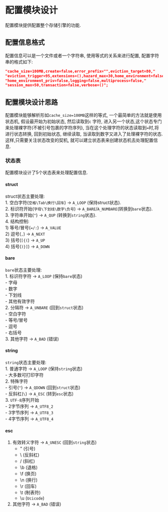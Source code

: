 # 配置模块设计
配置模块提供配置整个存储引擎的功能.

## 配置信息格式
配置信息可以是一个文件或者一个字符串, 使用等式的关系来进行配置, 配置字符串的格式如下:
```json
"cache_size=100MB,create=false,error_prefix="",eviction_target=80,"
"eviction_trigger=95,extensions=(),hazard_max=30,home_environment=false,"
"home_environment_priv=false,logging=false,multiprocess=false,"
"session_max=50,transaction=false,verbose=()";
```

## 配置模块设计思路
配置模块能够解析形如`cache_size=100MB`这样的等式, 一个最简单的方法就是使用状态机, 假设最开始为初始状态, 然后读取到`c`
字符, 进入另一个状态,这个状态专门来处理裸字符(不被引号包裹的字符序列), 当在这个处理字符的状态读取到`=`时,将进行状态转换, 回到初始状态, 继续读取, 当读取到数字又进入了处理裸字符的状态. 这样,只需要关注状态改变的契机, 就可以建立状态表来创建状态机去处理配置信息.


### 状态表
配置模块设计了5个状态表来处理配置信息.

#### struct
struct状态主要处理:  
    1. 空白字符(`空格\Tab\换行\回车`) -> `A_LOOP` (保持struct状态).  
    2. 标识符开始(`字母\下划线\数字\负号`) -> `A_BARE`/`A_NUMBARE`(转换到`bare`状态).  
    3. 字符串开始(`"`) -> `A_QUP` (转换到`string`状态).  
    4. 结构控制:  
        1) 等号/冒号(`=/:`) -> `A_VALUE`  
        2) 逗号(`,`) -> `A_NEXT`  
        3) 括号(`[{(`) -> `A_UP`  
        4) 括号(`)}]`) -> `A_DOWN`  
#### bare
`bare`状态主要处理:  
    1. 标识符字符 -> `A_LOOP` (保持`bare`状态)  
        - 字母  
        - 数字  
        - 下划线  
        - 其他有效字符  
    2. 分隔符 -> `A_UNBARE` (回到`struct`状态)  
        - 空白字符  
        - 等号/冒号  
        - 逗号  
        - 右括号  
    3. 其他字符 -> `A_BAD` (错误)  

#### string
`string`状态主要处理:  
    1. 普通字符 -> `A_LOOP` (保持`string`状态)  
        - 大多数可打印字符  
    2. 特殊字符  
        - 引号(`"`) -> `A_QDOWN` (回到`struct`状态)  
        - 反斜杠(`\`) -> `A_ESC` (转到`esc`状态)  
    3. `UTF-8`序列开始  
        - 2字节序列 -> `A_UTF8_2`  
        - 3字节序列 -> `A_UTF8_3`  
        - 4字节序列 -> `A_UTF8_4`  

#### esc
1. 有效转义字符 -> `A_UNESC` (回到`string`状态)  
    - \" (引号)  
    - \\ (反斜杠)  
    - \/ (斜杠)  
    - \b (退格)  
    - \f (换页)  
    - \n (换行)  
    - \r (回车)  
    - \t (制表符)  
    - \u (`Ucicode`)  
2. 其他字符 -> `A_BAD` (错误)  